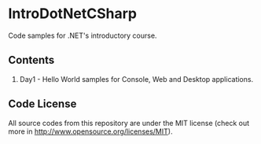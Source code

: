 IntroDotNetCSharp
=================

Code samples for .NET's introductory course.

## Contents

1. Day1 - Hello World samples for Console, Web and Desktop applications.

## Code License

All source codes from this repository are under the MIT license (check out more in http://www.opensource.org/licenses/MIT).

